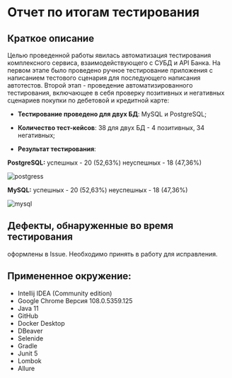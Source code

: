 # Отчет по итогам тестирования

## Краткое описание

Целью проведенной работы явилась автоматизация тестирования комплексного сервиса, взаимодействующего с СУБД и API Банка.
На первом этапе было проведено ручное тестирование приложения с написанием тестового сценария для последующего написания автотестов. 
Второй этап - проведение автоматизированного тестирования, включающее в себя проверку позитивных и негативных сценариев покупки по дебетовой и кредитной карте:

 - **Тестирование проведено для двух БД**: MySQL и PostgreSQL;

 - **Количество тест-кейсов**: 38 для двух БД - 4 позитивных, 34 негативных;

 - **Результат тестирования**:

**PostgreSQL:**
  успешных - 20 (52,63%)
  неуспешных - 18 (47,36%)
  
  ![postgress](https://user-images.githubusercontent.com/110630229/222261328-041ecf4b-6d6c-4a1b-9cea-fa5ac4734b0d.png)
  
**MySQL:**
  успешных - 20 (52,63%)
  неуспешных - 18 (47,36%)
  
  ![mysql](https://user-images.githubusercontent.com/110630229/222263301-b64bc69e-41fe-432c-88d5-d55e213e641e.png)

  
  
## Дефекты, обнаруженные во время тестирования

оформлены в Issue. Необходимо принять в работу для исправления. 


## Примененное окружение:

 - Intellij IDEA (Community edition)
 - Google Chrome Версия 108.0.5359.125 
 - Java 11
 - GitHub
 - Docker Desktop
 - DBeaver
 - Selenide
 - Gradle
 - Junit 5
 - Lombok
 - Allure
